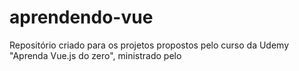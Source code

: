 # aprendendo-vue
Repositório criado para os projetos propostos pelo curso da Udemy "Aprenda Vue.js do zero", ministrado pelo 
